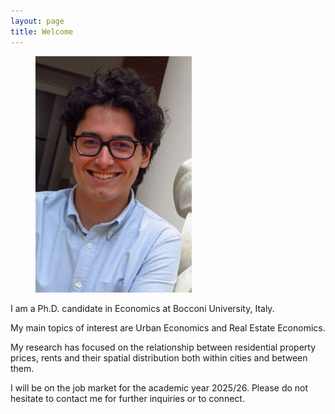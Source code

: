 ```yaml
---
layout: page
title: Welcome
---
```


<link rel="stylesheet" href="/assets/css/override.css">

<figure>
  <img src="/assets/images/AlbertoNasiFotoBella2.jpg" alt="Foto profilo" width="250">
</figure>

I am a Ph.D. candidate in Economics at Bocconi University, Italy.


My main topics of interest are Urban Economics and Real Estate Economics.


My research has focused on the relationship between residential property prices, rents and their spatial distribution both within cities and between them.


I will be on the job market for the academic year 2025/26. Please do not hesitate to contact me for further inquiries or to connect.

<br><br>

<div class="fullbleed-banner"></div>
